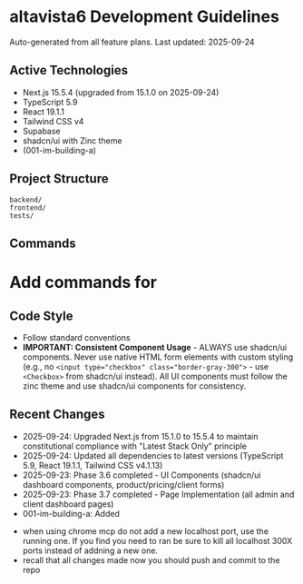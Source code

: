 # altavista6 Development Guidelines

Auto-generated from all feature plans. Last updated: 2025-09-24

## Active Technologies
- Next.js 15.5.4 (upgraded from 15.1.0 on 2025-09-24)
- TypeScript 5.9
- React 19.1.1
- Tailwind CSS v4
- Supabase
- shadcn/ui with Zinc theme
- (001-im-building-a)

## Project Structure
```
backend/
frontend/
tests/
```

## Commands
# Add commands for 

## Code Style
- Follow standard conventions
- **IMPORTANT: Consistent Component Usage** - ALWAYS use shadcn/ui components. Never use native HTML form elements with custom styling (e.g., no `<input type="checkbox" class="border-gray-300">` - use `<Checkbox>` from shadcn/ui instead). All UI components must follow the zinc theme and use shadcn/ui components for consistency.

## Recent Changes
- 2025-09-24: Upgraded Next.js from 15.1.0 to 15.5.4 to maintain constitutional compliance with "Latest Stack Only" principle
- 2025-09-24: Updated all dependencies to latest versions (TypeScript 5.9, React 19.1.1, Tailwind CSS v4.1.13)
- 2025-09-23: Phase 3.6 completed - UI Components (shadcn/ui dashboard components, product/pricing/client forms)
- 2025-09-23: Phase 3.7 completed - Page Implementation (all admin and client dashboard pages)
- 001-im-building-a: Added

<!-- MANUAL ADDITIONS START -->
<!-- MANUAL ADDITIONS END -->
- when using chrome mcp do not add a new localhost port, use the running one. If you find you need to ran be sure to kill all localhost 300X ports instead of addning a new one.
- recall that all changes made now you should push and commit to the repo